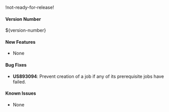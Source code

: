 !not-ready-for-release!

#### Version Number
${version-number}

#### New Features
- None

#### Bug Fixes
- **US893094**: Prevent creation of a job if any of its prerequisite jobs have failed.

#### Known Issues
- None
